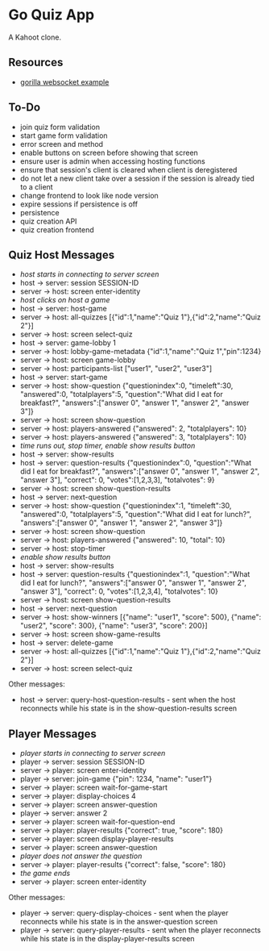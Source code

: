 # Go Quiz App

A Kahoot clone.

## Resources

* [gorilla websocket example](https://github.com/gorilla/websocket/tree/master/examples/chat)


## To-Do

* join quiz form validation
* start game form validation
* error screen and method
* enable buttons on screen before showing that screen
* ensure user is admin when accessing hosting functions
* ensure that session's client is cleared when client is deregistered
* do not let a new client take over a session if the session is already tied to a client
* change frontend to look like node version
* expire sessions if persistence is off
* persistence
* quiz creation API
* quiz creation frontend


## Quiz Host Messages

* *host starts in connecting to server screen*
* host → server: session SESSION-ID
* server → host: screen enter-identity
* *host clicks on host a game*
* host → server: host-game
* server → host: all-quizzes [{"id":1,"name":"Quiz 1"},{"id":2,"name":"Quiz 2"}]
* server → host: screen select-quiz
* host → server: game-lobby 1
* server → host: lobby-game-metadata {"id":1,"name":"Quiz 1","pin":1234}
* server → host: screen game-lobby
* server → host: participants-list ["user1", "user2", "user3"]
* host → server: start-game
* server → host: show-question {"questionindex":0, "timeleft":30, "answered":0, "totalplayers":5, "question":"What did I eat for breakfast?", "answers":["answer 0", "answer 1", "answer 2", "answer 3"]}
* server → host: screen show-question
* server → host: players-answered {"answered": 2, "totalplayers": 10}
* server → host: players-answered {"answered": 3, "totalplayers": 10}
* *time runs out, stop timer, enable show results button*
* host → server: show-results
* host → server: question-results {"questionindex":0, "question":"What did I eat for breakfast?", "answers":["answer 0", "answer 1", "answer 2", "answer 3"], "correct": 0, "votes":[1,2,3,3], "totalvotes": 9}
* server → host: screen show-question-results
* host → server: next-question
* server → host: show-question {"questionindex":1, "timeleft":30, "answered":0, "totalplayers":5, "question":"What did I eat for lunch?", "answers":["answer 0", "answer 1", "answer 2", "answer 3"]}
* server → host: screen show-question
* server → host: players-answered {"answered": 10, "total": 10}
* server → host: stop-timer
* *enable show results button*
* host → server: show-results
* host → server: question-results {"questionindex":1, "question":"What did I eat for lunch?", "answers":["answer 0", "answer 1", "answer 2", "answer 3"], "correct": 0, "votes":[1,2,3,4], "totalvotes": 10}
* server → host: screen show-question-results
* host → server: next-question
* server → host: show-winners [{"name": "user1", "score": 500}, {"name": "user2", "score": 300}, {"name": "user3", "score": 200}]
* server → host: screen show-game-results
* host → server: delete-game
* server → host: all-quizzes [{"id":1,"name":"Quiz 1"},{"id":2,"name":"Quiz 2"}]
* server → host: screen select-quiz

Other messages:

* host → server: query-host-question-results - sent when the host reconnects while his state is in the show-question-results screen


## Player Messages

* *player starts in connecting to server screen*
* player → server: session SESSION-ID
* server → player: screen enter-identity
* player → server: join-game {"pin": 1234, "name": "user1"}
* server → player: screen wait-for-game-start
* server → player: display-choices 4
* server → player: screen answer-question
* player → server: answer 2
* server → player: screen wait-for-question-end
* server → player: player-results {"correct": true, "score": 180}
* server → player: screen display-player-results
* server → player: screen answer-question
* *player does not answer the question*
* server → player: player-results {"correct": false, "score": 180}
* *the game ends*
* server → player: screen enter-identity

Other messages:

* player → server: query-display-choices - sent when the player reconnects while his state is in the answer-question screen
* player → server: query-player-results - sent when the player reconnects while his state is in the display-player-results screen

